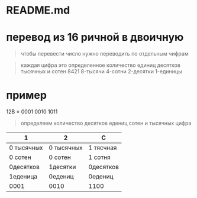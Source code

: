 # README.md
# перевод из 16 ричной в двоичную
> чтобы перевести число нужно переводить по отдельным чифрам

> каждая цифра это определенное количество единиц десятков тысячных и сотен
 8421
 8-тысячи
 4-сотни
 2-десятки
 1-единицы 
# пример
12B = 0001 0010 1011
> определяем количество десятков едениц сотен и тысячных
цифра 

 |1| 2| C|
|---|---|---|
|0 тысячных|0 тысячных|1 тясчная
|0 сотен|0 сотен|1 сотня
|0десятков|1десятки|0десятков
|1еденица|0едениц|0едениц
|0001|0010|1100
